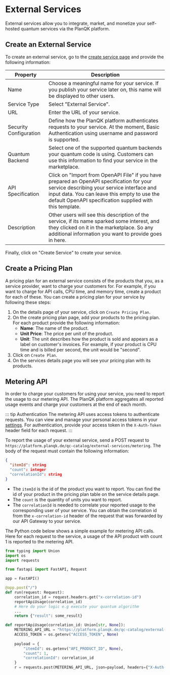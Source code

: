 # External Services
External services allow you to integrate, market, and monetize your self-hosted quantum services via the PlanQK platform.

## Create an External Service
To create an external service, go to the [create service page](https://platform.planqk.de/services/new) and provide the following information:

| Property | Description                                                                                                                                                                                                                                                                                                                                                                                                                            |
|--|----------------------------------------------------------------------------------------------------------------------------------------------------------------------------------------------------------------------------------------------------------------------------------------------------------------------------------------------------------------------------------------------------------------------------------------|
| Name | Choose a meaningful name for your service. If you publish your service later on, this name will be displayed to other users.                                                                                                                                                                                                                                                                                                           |
| Service Type | Select "External Service".                                                                                                                                                                                                                                                                                                                                                                                                             |
| URL | Enter the URL of your service.                                                                                                                                                                                                                                                                                                                                                           |    
| Security Configuration | Define how the PlanQK platform authenticates requests to your service. At the moment, Basic Authentication using username and password is supported. |
| Quantum Backend | Select one of the supported quantum backends your quantum code is using. Customers can use this information to find your service in the marketplace. |
| API Specification | Click on "Import from OpenAPI File" if you have prepared an OpenAPI specification for your service describing your service interface and input data. You can leave this empty to use the default OpenAPI specification supplied with this template.                                                                                                                                                                                    |
| Description | Other users will see this description of the service, if its name sparked some interest, and they clicked on it in the marketplace. So any additional information you want to provide goes in here.

Finally, click on "Create Service" to create your service.

## Create a Pricing Plan
A pricing plan for an external service consists of the products that you, as a service provider, want to charge your customers for.
For example, if you want to charge for API calls, CPU time, and memory time, create a product for each of these.
You can create a pricing plan for your service by following these steps:

1. On the details page of your service, click on `Create Pricing Plan`.
2. On the create pricing plan page, add your products to the pricing plan. For each product provide the following information:
   -  **Name**: The name of the product.
   -  **Unit Price**: The price per unit of the product.
   -  **Unit**: The unit describes how the product is sold and appears as a label on customer's invoices. 
   For example, if your product is CPU time and is billed per second, the unit would be "second".
3. Click on `Create Plan`.
4. On the services details page you will see your pricing plan with its products.

## Metering API
In order to charge your customers for using your service, you need to report the usage to our metering API.
The PlanQK platform aggregates all reported usage events and charge your customers at the end of each month.

::: tip Authentication
The metering API uses access tokens to authenticate requests.
You can view and manage your personal access tokens in your [settings](https://platform.planqk.de/settings/access-tokens).
For authentication, provide your access token in the `X-Auth-Token` header field for each request.
:::

To report the usage of your external service, send a POST request to ```https://platform.planqk.de/qc-catalog/external-services/metering```.
The body of the request must contain the following information:

```json
{
  "itemId": string
  "count": integer
  "correlationId": string
}
```

- The `itemId` is the id of the product you want to report.
  You can find the id of your product in the pricing plan table on the service details page.
- The `count` is the quantity of units you want to report.
- The `correlationId` is needed to correlate your reported usage to the corresponding user of your service.
  You can obtain the correlation id from the `x-correlation-id` header of the request that was forwarded by our API Gateway to your service.

The Python code below shows a simple example for metering API calls.
Here for each request to the service, a usage of the API product with count 1 is reported to the metering API.

```python
from typing import Union
import os
import requests

from fastapi import FastAPI, Request

app = FastAPI()

@app.post("/")
def run(request: Request):
    correlation_id = request.headers.get("x-correlation-id")
    reportApiUsage(correlation_id)
    # Here do your logic e.g execute your quantum algorithm
    ...    
    return {"result": some_result}

def reportApiUsage(correlation_id: Union[str, None]):
    METERING_API_URL = "https://platform.planqk.de/qc-catalog/external-services/metering"
    ACCESS_TOKEN = os.getenv("ACCESS_TOKEN", None)
    
    payload = {
        "itemId": os.getenv("API_PRODUCT_ID", None),
        "count": 1,
        "correlationId": correlation_id
    }
    r = requests.post(METERING_API_URL, json=payload, headers={"X-Auth-Token": ACCESS_TOKEN})
```





